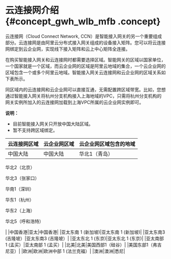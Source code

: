 # 云连接网介绍 {#concept_gwh_wlb_mfb .concept}

云连接网（Cloud Connect Network, CCN）是智能接入网关的另一个重要组成部分。云连接网是由阿里云分布式接入网关组成的设备接入矩阵。您可以将云连接网绑定到云企业网，实现线下接入矩阵和云上中心矩阵全连接。

在购买智能接入网关和云连接网时都需要选择区域。智能网关的区域以国家单位，一个国家就是一个区域，而云企业网的区域是阿里云地域的集合，一个云企业网的区域包含一个或多个阿里云地域。智能接入网关云连接网和云企业网的区域关系如下表所示。

同区域内的云连接网和云企业网可以直接互通，无需配置跨区域带宽。比如，您想通过智能接入网关将杭州分支机构接入上海地域的VPC，只需将杭州分支机构的网关实例所加入的云连接网加载到上海VPC所属的云企业网实例即可。

**说明：** 

-   目前智能接入网关只开放中国大陆区域。
-   暂不支持跨区域绑定。

|云连接网区域|云企业网区域|云企业网区域包含的地域|
|:-----|:-----|:----------|
|中国大陆|中国大陆| 华北1（青岛）

 华北2（北京）

 华北3（张家口）

 华南1（深圳）

 华东1（杭州）

 华东2（上海）

 华北5（呼和浩特）

 |
|中国香港|亚太|中国香港|
|亚太东南 1 \(新加坡\)|亚太东南 1 \(新加坡\)|
|亚太东南3 \(吉隆坡）|亚太东南3 \(吉隆坡）|
|亚太东北 1 \(东京\)|亚太东北 1 \(东京\)|
|亚太南部 1 \(孟买）|亚太南部 1 \(孟买）|
|北美|北美|美国西部1（硅谷）|
|美国东部1（弗吉尼亚）|
|欧洲|欧洲|欧洲中部 1 \(法兰克福）|
|澳洲|澳洲|悉尼|

